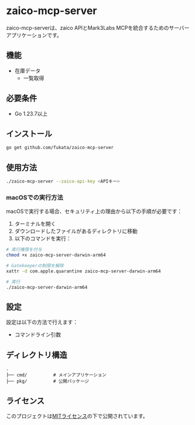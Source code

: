 # zaico-mcp-server

zaico-mcp-serverは、zaico APIとMark3Labs MCPを統合するためのサーバーアプリケーションです。

## 機能

- 在庫データ
  - 一覧取得

## 必要条件

- Go 1.23.7以上

## インストール

```bash
go get github.com/fukata/zaico-mcp-server
```

## 使用方法

```bash
./zaico-mcp-server --zaico-api-key <APIキー>
```

### macOSでの実行方法

macOSで実行する場合、セキュリティ上の理由から以下の手順が必要です：

1. ターミナルを開く
2. ダウンロードしたファイルがあるディレクトリに移動
3. 以下のコマンドを実行：

```bash
# 実行権限を付与
chmod +x zaico-mcp-server-darwin-arm64

# Gatekeeperの制限を解除
xattr -d com.apple.quarantine zaico-mcp-server-darwin-arm64

# 実行
./zaico-mcp-server-darwin-arm64
```

## 設定

設定は以下の方法で行えます：

- コマンドライン引数

## ディレクトリ構造

```
.
├── cmd/          # メインアプリケーション
├── pkg/          # 公開パッケージ
```

## ライセンス

このプロジェクトは[MITライセンス](LICENSE.txt)の下で公開されています。 